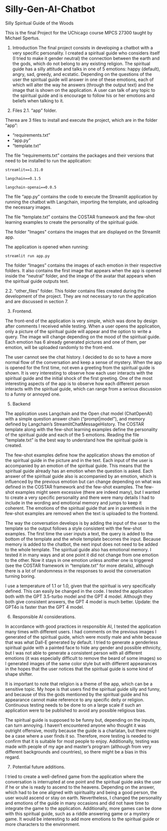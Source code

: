 # Silly-Gen-AI-Chatbot
Silly Spiritual Guide of the Woods

This is the final Project for the UChicago course MPCS 27300 taught by Michael Spertus. 

1.	Introduction 
The final project consists in developing a chatbot with a very specific personality. I created a spiritual guide who considers itself (I tried to make it gender neutral) the connection between the earth and the gods, which do not belong to any existing religion. The spiritual guide has a silly attitude and talks in one of 5 emotions: happy (default), angry, sad, greedy, and ecstatic. Depending on the questions of the user the spiritual guide will answer in one of these emotions, each of which will alter the way he answers (through the output text) and the image that is shown on the application. A user can talk of any topic to the spiritual guide and is encourage to follow his or her emotions and beliefs when talking to it.

3.	Files
2.1.	“app” folder.
  	
Therea are 3 files to install and execute the project, which are in the folder “app”: 
-	“requirements.txt”
-	“app.py”
-	“template.txt”

The file “requirements.txt” contains the packages and their versions that need to be installed to run the application:

	streamlit==1.31.0	

	langchain==0.1.5

	langchain-openai==0.0.5 

The file “app.py” contains the code to execute the Streamlit application by running the chatbot with Langchain, importing the template, and uploading the necessary images. 

The file “template.txt” contains the COSTAR framework and the few-shot learning examples to create the personality of the spiritual guide. 

The folder "Images" contains the images that are displayed on the Streamlit app. 

The application is opened when running:

	streamlit run app.py
 
The folder “Images” contains the images of each emotion in their respective folders. It also contains the first image that appears when the app is opened inside the “neutral” folder, and the image of the avatar that appears when the spiritual guide outputs text.

2.2.	“other_files” folder. 
This folder contains files created during the development of the project. They are not necessary to run the application and are discussed in section 7. 

3.	Frontend.

The front-end of the application is very simple, which was done by design after comments I received while testing. When a user opens the application, only a picture of the spiritual guide will appear and the option to write a query.  The image will change depending on the mood of the spiritual guide. Each emotion has 6 already generated pictures and one of them, per emotion, will be uploaded randomly to the front-end.

The user cannot see the chat history. I decided to do so to have a more normal flow of the conversation and keep a sense of mystery. When the app is opened for the first time, not even a greeting from the spiritual guide is shown. It is very interesting to observe how each user interacts with the spiritual guide and the initial shock of the first greeting. One of the most interesting aspects of the app is to observe how each different person interacts with the spiritual guide, which can range from a serious discussion to a funny or annoyed one.

5.	Backend

The application uses Langchain and the Open chat model (ChatOpenAI) with a simple question answer chain (“prompt|model”), and memory defined by Langchain’s StreamlitChatMessageHistory. The COSTAR template along with the few-shot learning examples define the personality of the spiritual guide and each of the 5 emotions. Reading the file “template.txt” is the best way to understand how the spiritual guide is created.

The few-shot examples define how the application shows the emotion of the spiritual guide in the picture and in the text. Each input of the user is accompanied by an emotion of the spiritual guide. This means that the spiritual guide already has an emotion when the question is asked. Each answer of the spiritual guide also is accompanied by an emotion, which is influenced by the previous emotion but can change depending on what was defined in the COSTAR framework and the few-shot examples. The few-shot examples might seem excessive (there are indeed many), but I wanted to create a very specific personality and there were many details I had to include in the wording and emotional memory and jumps to keep it coherent. The emotions of the spiritual guide that are in parenthesis in the few-shot examples are removed when the text is uploaded to the frontend. 

The way the conversation develops is by adding the input of the user to the template so the output follows a style consistent with the few-shot examples. The first time the user inputs a text, the query is added to the bottom of the template and the whole template becomes the input. Because memory is added to the chatbot, the next input does not need to be added to the whole template.
The spiritual guide also has emotional memory. I tested it in many ways and at one point it did not change from one emotion to the other. Now it stays in one emotion unless another one is triggered (see the COSTAR framework in “template.txt” for more details), although there is a lot of randomness in the responses to avoid the conversation turning boring. 

I use a temperature of 1.1 or 1.0, given that the spiritual is very specifically defined. This can easily be changed in the code. 
I tested the application both with the GPT 3.5-turbo model and the GPT 4 model. Although they both give consistent answers, the GPT 4 model is much better. Update: the GPT4o is faster than the GPT 4 model. 

6. Responsible AI considerations.

In accordance with good practices in responsible AI, I tested the application many times with different users. I had comments on the previous images I generated of the spiritual guide, which were mostly male and white because that was what Dall-E generated by default. I tried to generate a genderless spiritual guide with a painted face to hide any gender and possible ethnicity, but I was not able to generate a consistent person with all different emotions (it was especially difficult to remove the beard of some images) so I generated images of the same color style but with different appearances in the hopes that the user notices that the spiritual guide is some kind of shape shifter.

It is important to note that religion is a theme of the app, which can be a sensitive topic. My hope is that users find the spiritual guide silly and funny, and because of this the gods mentioned by the spiritual guide and his appearance cannot make reference to any specific deity or religion. Continuous testing needs to be done to on a large scale if such an application were to be published to avoid any possible religious bias. 

The spiritual guide is supposed to be funny but, depending on the inputs, can turn annoying. I haven’t encountered anyone who thought it was outright offensive, mostly because the guide is a charlatan, but there might be a case where a user finds it so. Therefore, more testing is needed to confirm that it is suitable for most people to enjoy. Additionally, testing was made with people of my age and master’s program (although from very different backgrounds and countries), so there might be a bias in this regard.

7. Potential future additions.

I tried to create a well-defined game from the application where the conversation is interrupted at one point and the spiritual guide asks the user if he or she is ready to ascend to the heavens. Depending on the answer, which had to be one aligned with spirituality and being a good person, the user would ascend or stay on earth. Nevertheless, I changed the personality and emotions of the guide in many occasions and did not have time to integrate the game to the application.
Additionally, more games can be done with this spiritual guide, such as a riddle answering game or a mystery game. It would be interesting to add more emotions to the spiritual guide or more characters to the environment.
